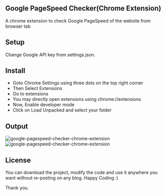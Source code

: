 ## Google PageSpeed Checker(Chrome Extension)
A chrome extension to check Google PageSpeed of the website from browser tab

## Setup
Change Google API key from settings.json.

## Install
- Goto Chrome Settings using three dots on the top right corner
- Then Select Extensions
- Go to extensions
- You may directly open extensions using chrome://extensions
- Now, Enable developer mode
- Click on Load Unpacked and select your folder

## Output
![google-pagespeed-checker-chrome-extension](https://www.arif-khan.net/project/github/google_pagespeed_checker1.png?a=1)
![google-pagespeed-checker-chrome-extension](https://www.arif-khan.net/project/github/google_pagespeed_checker2.png)

## License
You can download the project, modify the code and use it anywhere you want without re-posting on any blog. Happy Coding :)

Thank you.
